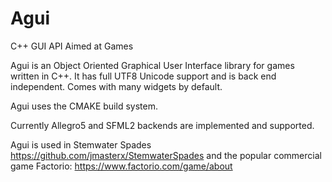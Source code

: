 Agui
====

C++ GUI API Aimed at Games

Agui is an Object Oriented Graphical User Interface library for games written in C++. It has full UTF8 Unicode support and is back end independent. Comes with many widgets by default. 

Agui uses the CMAKE build system.

Currently Allegro5 and SFML2 backends are implemented and supported.

Agui is used in Stemwater Spades https://github.com/jmasterx/StemwaterSpades and the popular commercial game Factorio: https://www.factorio.com/game/about
